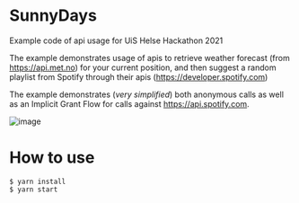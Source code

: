 # SunnyDays
Example code of api usage for UiS Helse Hackathon 2021

The example demonstrates usage of apis to retrieve weather forecast (from https://api.met.no) for your current position, and then suggest a random playlist from Spotify through their apis (https://developer.spotify.com)

The example demonstrates (_very simplified_) both anonymous calls as well as an Implicit Grant Flow for calls against https://api.spotify.com.
 
![image](https://user-images.githubusercontent.com/5801561/115555747-2a25db80-a2b0-11eb-8d57-dc3de70b9a27.png)


# How to use
```
$ yarn install
$ yarn start
```
